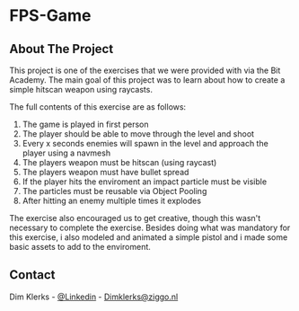 # FPS-Game
## About The Project
This project is one of the exercises that we were provided with via the Bit Academy.
The main goal of this project was to learn about how to create a simple hitscan weapon using raycasts.

The full contents of this exercise are as follows:
 1. The game is played in first person
 2. The player should be able to move through the level and shoot
 3. Every x seconds enemies will spawn in the level and approach the player using a navmesh
 4. The players weapon must be hitscan (using raycast)
 5. The players weapon must have bullet spread
 6. If the player hits the enviroment an impact particle must be visible
 7. The particles must be reusable via Object Pooling
 8. After hitting an enemy multiple times it explodes

The exercise also encouraged us to get creative, though this wasn't necessary to complete the exercise.
Besides doing what was mandatory for this exercise, i also modeled and animated a simple pistol and i made some basic assets to add to the enviroment.

## Contact
Dim Klerks - [@Linkedin](https://www.linkedin.com/in/dim-klerks-656673337/) - Dimklerks@ziggo.nl
